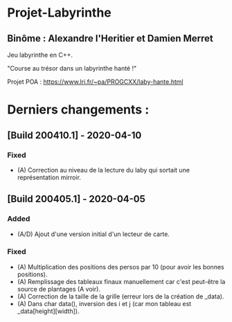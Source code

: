 # Projet-Labyrinthe
## Binôme : Alexandre l'Heritier et Damien Merret
Jeu labyrinthe en C++.

"Course au trésor dans un labyrinthe hanté !"

Projet POA : https://www.lri.fr/~pa/PROGCXX/laby-hante.html

# Derniers changements :
## [Build 200410.1] - 2020-04-10

### Fixed

- (A) Correction au niveau de la lecture du laby qui sortait une représentation mirroir.


## [Build 200405.1] - 2020-04-05

### Added

- (A/D) Ajout d'une version initial d'un lecteur de carte.

### Fixed

- (A) Multiplication des positions des persos par 10 (pour avoir les bonnes positions).
- (A) Remplissage des tableaux finaux manuellement car c'est peut-être la source de plantages (A voir).
- (A) Correction de la taille de la grille (erreur lors de la création de _data).
- (A) Dans char data(), inversion des i et j (car mon tableau est \_data\[height]\[width]).
